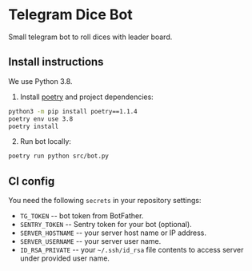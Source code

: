 # Telegram Dice Bot

Small telegram bot to roll dices with leader board.


## Install instructions

We use Python 3.8.

1. Install [poetry](https://github.com/python-poetry/poetry) and project dependencies:
```bash
python3 -m pip install poetry==1.1.4
poetry env use 3.8
poetry install
```

2. Run bot locally:
```bash
poetry run python src/bot.py
```


## CI config

You need the following `secrets` in your repository settings:

- `TG_TOKEN` -- bot token from BotFather.
- `SENTRY_TOKEN` -- Sentry token for your bot (optional).
- `SERVER_HOSTNAME` -- your server host name or IP address.
- `SERVER_USERNAME` -- your server user name.
- `ID_RSA_PRIVATE` -- your `~/.ssh/id_rsa` file contents to access server under provided user name.
